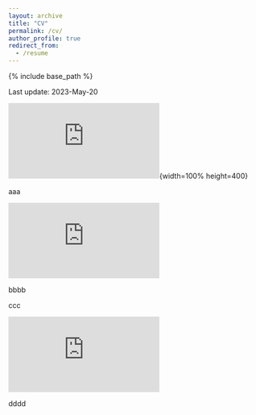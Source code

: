 ```yaml
---
layout: archive
title: "CV"
permalink: /cv/
author_profile: true
redirect_from:
  - /resume
---
```


{% include base_path %}

Last update: 2023-May-20

![Alt](http://danielsarj.github.io/files/DanielAraujo_CV_latest.pdf){width=100% height=400}

aaa

<object data="http://danielsarj.github.io/files/DanielAraujo_CV_latest.pdf" type="application/pdf">
    <embed src="http://danielsarj.github.io/files/DanielAraujo_CV_latest.pdf" type="application/pdf" />
</object>

bbbb

<a href="http://danielsarj.github.io/files/DanielAraujo_CV_latest.pdf" class="image fit"><i class="fas fa-file-pdf"></i></a>

ccc

<object data="https://drive.google.com/file/d/1s2lavgvmFVFBDHVjDw8ii6NNZlmIJE7C/view?usp=sharing" type="application/pdf">
    <embed src="https://drive.google.com/file/d/1s2lavgvmFVFBDHVjDw8ii6NNZlmIJE7C/view?usp=sharing" type="application/pdf" />
</object>

dddd

<a href="https://drive.google.com/file/d/1s2lavgvmFVFBDHVjDw8ii6NNZlmIJE7C/view?usp=sharing" class="image fit"><i class="fas fa-file-pdf"></i></a>
